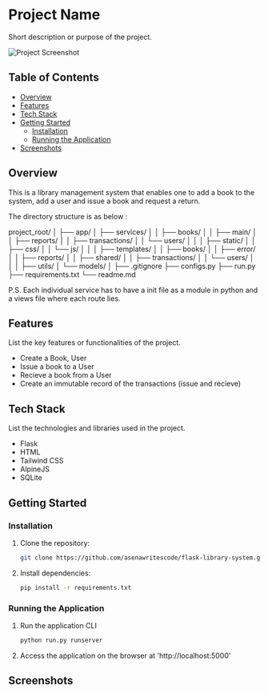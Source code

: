 # Project Name

Short description or purpose of the project.

![Project Screenshot](screenshot.png)

## Table of Contents

- [Overview](#overview)
- [Features](#features)
- [Tech Stack](#tech-stack)
- [Getting Started](#getting-started)
  - [Installation](#installation)
  - [Running the Application](#running-the-application)
- [Screenshots](#screenshots)


## Overview

This is a library management system that enables one to add a book  to the system, add a user and issue a book and request a return.

The directory structure is as below :

project_root/
│
├── app/
│   ├── services/
│   │   ├── books/
│   │   ├── main/
│   │   ├── reports/
│   │   ├── transactions/
│   │   └── users/
│   │
│   ├── static/
│   │   ├── css/
│   │   └── js/
│   │
│   ├── templates/
│   │   ├── books/
│   │   ├── error/
│   │   ├── reports/
│   │   ├── shared/
│   │   ├── transactions/
│   │   └── users/
│   │
│   ├── utils/
│   └── models/
│
├── .gitignore
├── configs.py
├── run.py
├── requirements.txt
└── readme.md

P.S.
Each individual service has to have a init file as a module in python and a views file where each route lies. 


## Features

List the key features or functionalities of the project.

- Create a Book, User
- Issue a book to a User  
- Recieve a book from a User
- Create an immutable record of the transactions (issue and recieve)

## Tech Stack

List the technologies and libraries used in the project.

- Flask
- HTML
- Tailwind CSS
- AlpineJS
- SQLite

## Getting Started

### Installation

1. Clone the repository:

   ```bash
   git clone https://github.com/asenawritescode/flask-library-system.git 
   ```

2. Install dependencies:

    ```bash
    pip install -r requirements.txt
    ```

### Running the Application

1. Run the application CLI

    ```bash
    python run.py runserver
    ```

2. Access the application on the browser at 'http://localhost:5000'


## Screenshots
